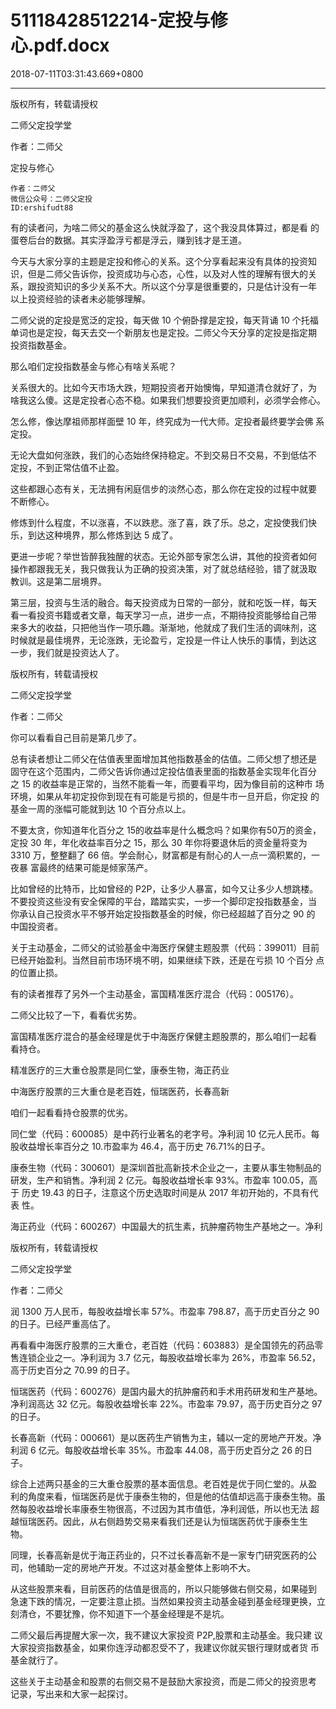 # 51118428512214-定投与修心.pdf.docx

2018-07-11T03:31:43.669+0800

----

版权所有，转载请授权

二师父定投学堂

作者：二师父

定投与修心 

	作者：二师父   
	微信公众号：二师父定投   
	ID:ershifudt88   
有的读者问，为啥二师父的基金这么快就浮盈了，这个我没具体算过，都是看 的蛋卷后台的数据。其实浮盈浮亏都是浮云，赚到钱才是王道。 

今天与大家分享的主题是定投和修心的关系。这个分享看起来没有具体的投资知 识，但是二师父告诉你，投资成功与心态，心性，以及对人性的理解有很大的关 系，跟投资知识的多少关系不大。所以这个分享是很重要的，只是估计没有一年 以上投资经验的读者未必能够理解。 

二师父说的定投是宽泛的定投，每天做 10 个俯卧撑是定投，每天背诵 10 个托福 单词也是定投，每天去交一个新朋友也是定投。二师父今天分享的定投是指定期 投资指数基金。 

那么咱们定投指数基金与修心有啥关系呢？ 

关系很大的。比如今天市场大跌，短期投资者开始懊悔，早知道清仓就好了，为 啥我这么傻。这是定投者心态不稳。如果我们想要投资更加顺利，必须学会修心。 

怎么修，像达摩祖师那样面壁 10 年，终究成为一代大师。定投者最终要学会佛 系定投。 

无论大盘如何涨跌，我们的心态始终保持稳定。不到交易日不交易，不到低估不 定投，不到正常估值不止盈。 

这些都跟心态有关，无法拥有闲庭信步的淡然心态，那么你在定投的过程中就要 不断修心。 

修炼到什么程度，不以涨喜，不以跌悲。涨了喜，跌了乐。总之，定投使我们快 乐，到达这种境界，那么修炼到达 5 成了。 

更进一步呢？举世皆醉我独醒的状态。无论外部专家怎么讲，其他的投资者如何 操作都跟我无关，我只做我认为正确的投资决策，对了就总结经验，错了就汲取 教训。这是第二层境界。 

第三层，投资与生活的融合。每天投资成为日常的一部分，就和吃饭一样，每天 看一看投资书籍或者文章，每天学习一点，进步一点，不期待投资能够给自己带 来多大的收益，只把他当作一项乐趣。渐渐地，他就成了我们生活的调味剂，这 时候就是最佳境界，无论涨跌，无论盈亏，定投是一件让人快乐的事情，到达这 一步，我们就是投资达人了。 

版权所有，转载请授权

二师父定投学堂

作者：二师父

你可以看看自己目前是第几步了。 

总有读者想让二师父在估值表里面增加其他指数基金的估值。二师父想了想还是 固守在这个范围内，二师父告诉你通过定投估值表里面的指数基金实现年化百分 之 15 的收益率是正常的，当然不能看一年，而要看平均，因为像目前的这种市 场环境，如果从年初定投你到现在有可能是亏损的，但是牛市一旦开启，你定投 的基金一周的涨幅可能就到达 10 个百分点以上。 

不要太贪，你知道年化百分之 15的收益率是什么概念吗？如果你有50万的资金，定投 30 年，年化收益率百分之 15，那么 30 年你将要退休后的资金量将变为 3310 万，整整翻了 66 倍。学会耐心，财富都是有耐心的人一点一滴积累的，一夜暴 富最终的结果可能是倾家荡产。 

比如曾经的比特币，比如曾经的 P2P，让多少人暴富，如今又让多少人想跳楼。不要投资这些没有安全保障的平台，踏踏实实，一步一个脚印定投指数基金，当 你承认自己投资水平不够开始定投指数基金的时候，你已经超越了百分之 90 的 中国投资者。 

关于主动基金，二师父的试验基金中海医疗保健主题股票（代码：399011）目前 已经开始盈利。当然目前市场环境不明，如果继续下跌，还是在亏损 10 个百分 点的位置止损。 

有的读者推荐了另外一个主动基金，富国精准医疗混合（代码：005176）。 

二师父比较了一下，看看优劣势。 

富国精准医疗混合的基金经理是优于中海医疗保健主题股票的，那么咱们一起看 看持仓。 

精准医疗的三大重仓股票是同仁堂，康泰生物，海正药业 

中海医疗股票的三大重仓是老百姓，恒瑞医药，长春高新 

咱们一起看看持仓股票的优劣。 

同仁堂（代码：600085）是中药行业著名的老字号。净利润 10 亿元人民币。每 股收益增长率百分之 10\.市盈率为 46\.4，高于历史 76\.71%的日子。 

康泰生物（代码：300601）是深圳首批高新技术企业之一，主要从事生物制品的 研发，生产和销售。净利润 2 亿元。每股收益增长率 93%。市盈率 100\.05，高于 历史 19\.43 的日子，注意这个历史选取时间是从 2017 年初开始的，不具有代表 性。 

海正药业（代码：600267）中国最大的抗生素，抗肿瘤药物生产基地之一。净利

版权所有，转载请授权

二师父定投学堂

作者：二师父

润 1300 万人民币，每股收益增长率 57%。市盈率 798\.87，高于历史百分之 90 的日子。已经严重高估了。 

再看看中海医疗股票的三大重仓，老百姓（代码：603883）是全国领先的药品零 售连锁企业之一。净利润为 3\.7 亿元，每股收益增长率为 26%，市盈率 56\.52，高于历史百分之 70\.99 的日子。 

恒瑞医药（代码：600276）是国内最大的抗肿瘤药和手术用药研发和生产基地。净利润高达 32 亿元。每股收益增长率 22%。市盈率 79\.97，高于历史百分之 97 的日子。 

长春高新（代码：000661）是以医药生产销售为主，辅以一定的房地产开发。净 利润 6 亿元。每股收益增长率 35%。市盈率 44\.08，高于历史百分之 26 的日子。 

综合上述两只基金的三大重仓股票的基本面信息。老百姓是优于同仁堂的。从盈 利的角度来看，恒瑞医药是优于康泰生物的，但是他的估值却远高于康泰生物。虽然每股收益增长率康泰生物很高，不过因为其市值低，净利润低，所以也无法 超越恒瑞医药。因此，从右侧趋势交易来看我们还是认为恒瑞医药优于康泰生生 物。 

同理，长春高新是优于海正药业的，只不过长春高新不是一家专门研究医药的公 司，他辅助一定的房地产开发。不过这对基金整体上影响不大。 

从这些股票来看，目前医药的估值是很高的，所以只能够做右侧交易，如果碰到 急速下跌的情况，一定要注意止损。当然如果投资主动基金碰到基金经理更换，立刻清仓，不要犹豫，你不知道下一个基金经理是不是坑。 

二师父最后再提醒大家一次，我不建议大家投资 P2P,股票和主动基金。我只建 议大家投资指数基金，如果你连浮动都忍受不了，我建议你就买银行理财或者货 币基金就行了。 

这些关于主动基金和股票的右侧交易不是鼓励大家投资，而是二师父的投资思考 记录，写出来和大家一起探讨。 


